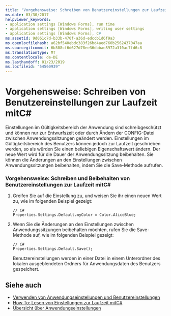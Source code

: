 ```yaml
---
title: 'Vorgehensweise: Schreiben von Benutzereinstellungen zur Laufzeit mitC#'
ms.date: 03/30/2017
helpviewer_keywords:
- application settings [Windows Forms], run time
- application settings [Windows Forms], writing user settings
- application settings [Windows Forms], C#
ms.assetid: 9d061c7d-b33b-470f-a36d-edccb1d6f9a3
ms.openlocfilehash: a62bf540ebdc383f26bd4aed760b2562437047aa
ms.sourcegitcommit: 6b308cf6d627d78ee36dbbae8972a310ac7fd6c8
ms.translationtype: MT
ms.contentlocale: de-DE
ms.lasthandoff: 01/23/2019
ms.locfileid: "54560939"
---
```

# <a name="how-to-write-user-settings-at-run-time-with-c"></a>Vorgehensweise: Schreiben von Benutzereinstellungen zur Laufzeit mitC# #
Einstellungen im Gültigkeitsbereich der Anwendung sind schreibgeschützt und können nur zur Entwurfszeit oder durch Ändern der CONFIG-Datei zwischen Anwendungssitzungen geändert werden. Einstellungen im Gültigkeitsbereich des Benutzers können jedoch zur Laufzeit geschrieben werden, so als würden Sie einen beliebigen Eigenschaftswert ändern. Der neue Wert wird für die Dauer der Anwendungssitzung beibehalten. Sie können die Änderungen an den Einstellungen zwischen Anwendungssitzungen beibehalten, indem Sie die Save-Methode aufrufen.  
  
### <a name="how-to-write-and-persist-user-settings-at-run-time-with-c"></a>Vorgehensweise: Schreiben und Beibehalten von Benutzereinstellungen zur Laufzeit mitC#  
  
1.  Greifen Sie auf die Einstellung zu, und weisen Sie ihr einen neuen Wert zu, wie im folgenden Beispiel gezeigt:  
  
    ```  
    // C#  
    Properties.Settings.Default.myColor = Color.AliceBlue;  
    ```  
  
2.  Wenn Sie die Änderungen an den Einstellungen zwischen Anwendungssitzungen beibehalten möchten, rufen Sie die Save-Methode auf, wie im folgenden Beispiel gezeigt:  
  
    ```  
    // C#  
    Properties.Settings.Default.Save();  
    ```  
  
     Benutzereinstellungen werden in einer Datei in einem Unterordner des lokalen ausgeblendeten Ordners für Anwendungsdaten des Benutzers gespeichert.  
  
## <a name="see-also"></a>Siehe auch
- [Verwenden von Anwendungseinstellungen und Benutzereinstellungen](../../../../docs/framework/winforms/advanced/using-application-settings-and-user-settings.md)
- [How To: Lesen von Einstellungen zur Laufzeit mitC#](../../../../docs/framework/winforms/advanced/how-to-read-settings-at-run-time-with-csharp.md)
- [Übersicht über Anwendungseinstellungen](../../../../docs/framework/winforms/advanced/application-settings-overview.md)

